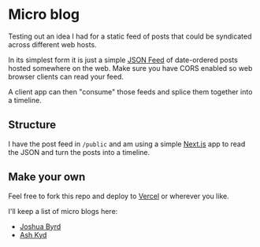 # Micro blog

Testing out an idea I had for a static feed of posts that could be syndicated across different web hosts.

In its simplest form it is just a simple [JSON Feed](https://www.jsonfeed.org/) of date-ordered posts hosted somewhere on the web. Make sure you have CORS enabled so web browser clients can read your feed.

A client app can then "consume" those feeds and splice them together into a timeline.

## Structure

I have the post feed in `/public` and am using a simple [Next.js](https://nextjs.org/) app to read the JSON and turn the posts into a timeline.

## Make your own

Feel free to fork this repo and deploy to [Vercel](https://vercel.com) or wherever you like.

I'll keep a list of micro blogs here:

- [Joshua Byrd](https://phocks.vercel.app)
- [Ash Kyd](https://ash.ms/micro.json)
